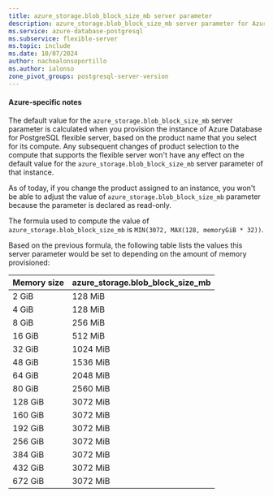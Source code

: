 ```yaml
---
title: azure_storage.blob_block_size_mb server parameter
description: azure_storage.blob_block_size_mb server parameter for Azure Database for PostgreSQL - Flexible Server.
ms.service: azure-database-postgresql
ms.subservice: flexible-server
ms.topic: include
ms.date: 10/07/2024
author: nachoalonsoportillo
ms.author: ialonso
zone_pivot_groups: postgresql-server-version
---
```

#### Azure-specific notes
The default value for the `azure_storage.blob_block_size_mb` server parameter is calculated when you provision the instance of Azure Database for PostgreSQL flexible server, based on the product name that you select for its compute. Any subsequent changes of product selection to the compute that supports the flexible server won't have any effect on the default value for the `azure_storage.blob_block_size_mb` server parameter of that instance.

As of today, if you change the product assigned to an instance, you won't be able to adjust the value of  `azure_storage.blob_block_size_mb` parameter because the parameter is declared as read-only.

The formula used to compute the value of `azure_storage.blob_block_size_mb` is `MIN(3072, MAX(128, memoryGiB * 32))`.

Based on the previous formula, the following table lists the values this server parameter would be set to depending on the amount of memory provisioned:

| Memory size | azure_storage.blob_block_size_mb |
| ----------- | -------------------------------- |
|       2 GiB |                         128  MiB |
|       4 GiB |                         128  MiB |
|       8 GiB |                         256  MiB |
|      16 GiB |                         512  MiB |
|      32 GiB |                        1024  MiB |
|      48 GiB |                        1536  MiB |
|      64 GiB |                        2048  MiB |
|      80 GiB |                        2560  MiB |
|     128 GiB |                        3072  MiB |
|     160 GiB |                        3072  MiB |
|     192 GiB |                        3072  MiB |
|     256 GiB |                        3072  MiB |
|     384 GiB |                        3072  MiB |
|     432 GiB |                        3072  MiB |
|     672 GiB |                        3072  MiB |